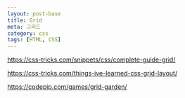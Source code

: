 ```yaml
---
layout: post-base
title: Grid
meta: 그리드
category: css
tags: [HTML, CSS]
---
```

<https://css-tricks.com/snippets/css/complete-guide-grid/>

<https://css-tricks.com/things-ive-learned-css-grid-layout/>

<https://codepip.com/games/grid-garden/>
